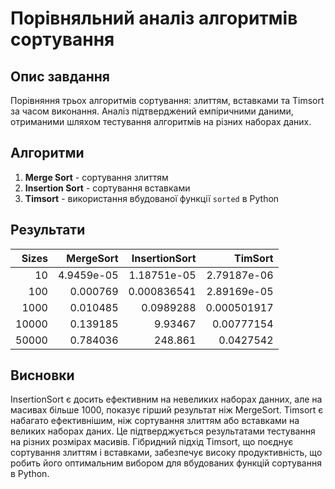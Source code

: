 # Порівняльний аналіз алгоритмів сортування

## Опис завдання

Порівняння трьох алгоритмів сортування: злиттям, вставками та Timsort за часом виконання. Аналіз підтверджений емпіричними даними, отриманими шляхом тестування алгоритмів на різних наборах даних.

## Алгоритми

1. **Merge Sort** - сортування злиттям
2. **Insertion Sort** - сортування вставками
3. **Timsort** - використання вбудованої функції `sorted` в Python

## Результати

|   Sizes |   MergeSort |   InsertionSort |     TimSort |
|--------:|------------:|----------------:|------------:|
|      10 |  4.9459e-05 |     1.18751e-05 | 2.79187e-06 |
|     100 |  0.000769   |     0.000836541 | 2.89169e-05 |
|    1000 |  0.010485   |     0.0989288   | 0.000501917 |
|   10000 |  0.139185   |     9.93467     | 0.00777154  |
|   50000 |  0.784036   |   248.861       | 0.0427542   |

## Висновки

InsertionSort є досить ефективним на невеликих наборах данних, але на масивах більше 1000, показує гірший результат ніж MergeSort.
Timsort є набагато ефективнішим, ніж сортування злиттям або вставками на великих наборах даних. Це підтверджується результатами тестування на різних розмірах масивів. Гібридний підхід Timsort, що поєднує сортування злиттям і вставками, забезпечує високу продуктивність, що робить його оптимальним вибором для вбудованих функцій сортування в Python.